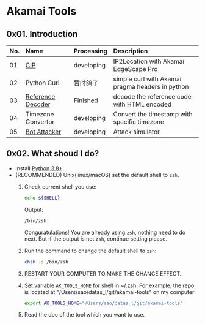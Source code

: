 # Akamai Tools

## 0x01. Introduction

| No.  | Name                                                   | Processing | Description                                      |
| :--- | :----------------------------------------------------- | :--------- | :----------------------------------------------- |
| 01   | [CIP](./01_cip/README.md)                              | developing | IP2Location with Akamai EdgeScape Pro            |
| 02   | Python Curl                                            | 暂时鸽了   | simple curl with Akamai pragma headers in python |
| 03   | [Reference Decoder](./03_refference_decoder/README.md) | Finished   | decode the reference code with HTML encoded      |
| 04   | Timezone Convertor                                     | developing | Convert the timestamp with specific timezone     |
| 05   | [Bot Attacker](./05_bot_attacker/README.md)            | developing | Attack simulator                                 |

## 0x02. What shoud I do?

- Install [Python 3.8+](https://www.python.org/downloads/).
- (RECOMMENDED) Unix(linux/macOS) set the default shell to `zsh`.
  1. Check current shell you use:

     ``` Bash
     echo ${SHELL}
     ```

     Output:

     ``` Text
     /bin/zsh
     ```

     Conguratulations! You are already using `zsh`, nothing need to do next.
     But if the output is not `zsh`, continue setting please.
  2. Run the command to change the default shell to `zsh`:

     ``` Bash
     chsh -s /bin/zsh
     ```

  3. RESTART YOUR COMPUTER TO MAKE THE CHANGE EFFECT.
  4. Set variable `AK_TOOLS_HOME` for shell in ~/.zsh. For example, the repo is located at "/Users/sao/datas_l/git/akamai-tools" on my computer:

     ``` Bash
     export AK_TOOLS_HOME="/Users/sao/datas_l/git/akamai-tools"
     ```

  5. Read the doc of the tool which you want to use.
